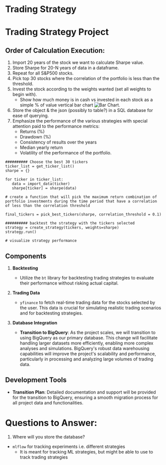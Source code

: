 # Trading Strategy

# Trading Strategy Project

## Order of Calculation Execution:

1. Import 20 years of the stock we want to calculate Sharpe value.
2. Store Sharpe for 20-N years of data in a dataframe.
3. Repeat for all S&P500 stocks.
4. Pick top 30 stocks where the correlation of the portfolio is less than the threshold.
5. Invest the stock according to the weights wanted (set all weights to begin with).
   - Show how much money is in cash vs invested in each stock as a simple % of value vertical bar chart ![Bar Chart](path/to/bar-chart-image.png).
6. Store the object & the json (possibly to table?) in a SQL database for ease of querying.
7. Emphasize the performance of the various strategies with special attention paid to the performance metrics:
   - Returns (%)
   - Drawdown (%)
   - Consistency of results over the years
   - Median yearly return
   - Volatility of the performance of the portfolio.

```
########## Choose the best 30 tickers
ticker_list = get_ticker_list()
sharpe = {}

for ticker in ticker_list:
   data = import_data(ticker)
   sharpe[ticker] = sharpe(data)

# create a function that will pick the maximum return combination of portfolio investments during the time period that have a correlation of less than the correlation threshold

final_tickers = pick_best_tickers(sharpe, correlation_threshold = 0.1)

########## backtest the strategy with the tickers selected
strategy = create_strategy(tickers, weights=sharpe)
strategy.run()

# visualize strategy performance

```

## Components

1. **Backtesting**
   - Utilize the `bt` library for backtesting trading strategies to evaluate their performance without risking actual capital.

2. **Trading Data**
   - `yfinance` to fetch real-time trading data for the stocks selected by the user. This data is crucial for simulating realistic trading scenarios and for backtesting strategies.

3. **Database Integration**
   - **Transition to BigQuery**: As the project scales, we will transition to using BigQuery as our primary database. This change will facilitate handling larger datasets more efficiently, enabling more complex analyses and simulations. BigQuery's robust data warehousing capabilities will improve the project's scalability and performance, particularly in processing and analyzing large volumes of trading data.

## Development Tools
- **Transition Plan**: Detailed documentation and support will be provided for the transition to BigQuery, ensuring a smooth migration process for all project data and functionalities.

# Questions to Answer:
1. Where will you store the database?
- `mlflow` for tracking experiments i.e. different strategies
  - It is meant for tracking ML strategies, but might be able to use to track trading strategies